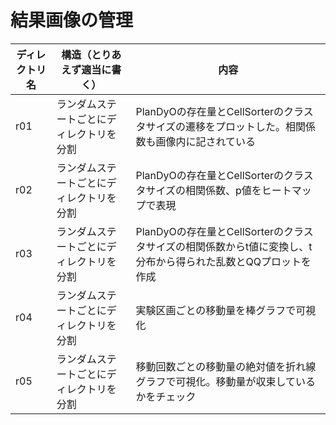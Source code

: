 # 結果画像の管理

| ディレクトリ名 | 構造（とりあえず適当に書く） | 内容 |
|---|---|---|
|r01 | ランダムステートごとにディレクトリを分割 | PlanDyOの存在量とCellSorterのクラスタサイズの遷移をプロットした。相関係数も画像内に記されている|
|r02 | ランダムステートごとにディレクトリを分割 | PlanDyOの存在量とCellSorterのクラスタサイズの相関係数、p値をヒートマップで表現|
|r03 | ランダムステートごとにディレクトリを分割 | PlanDyOの存在量とCellSorterのクラスタサイズの相関係数からt値に変換し、t分布から得られた乱数とQQプロットを作成|
|r04 | ランダムステートごとにディレクトリを分割 | 実験区画ごとの移動量を棒グラフで可視化|
|r05 | ランダムステートごとにディレクトリを分割 | 移動回数ごとの移動量の絶対値を折れ線グラフで可視化。移動量が収束しているかをチェック|
